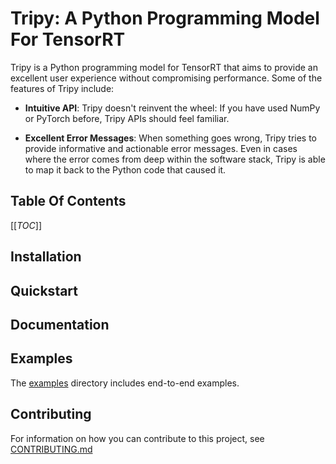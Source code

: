 # Tripy: A Python Programming Model For TensorRT

Tripy is a Python programming model for TensorRT that aims to provide an excellent
user experience without compromising performance. Some of the features of Tripy include:

- **Intuitive API**: Tripy doesn't reinvent the wheel: If you have used NumPy or
    PyTorch before, Tripy APIs should feel familiar.

- **Excellent Error Messages**: When something goes wrong, Tripy tries to provide
    informative and actionable error messages. Even in cases where the error comes
    from deep within the software stack, Tripy is able to map it back to the Python code
    that caused it.


<!-- Tripy: DOC: OMIT Start -->
## Table Of Contents

[[_TOC_]]

<!-- Tripy: DOC: OMIT End -->

## Installation

<!-- TODO (#release): Include `pip install` instructions here -->


## Quickstart

<!-- TODO (#release): Link to intro to tripy guide -->


<!-- Tripy: DOC: OMIT Start -->

## Documentation

<!-- TODO (#release): Link to docs -->


## Examples

The [examples](./examples/) directory includes end-to-end examples.


## Contributing

For information on how you can contribute to this project, see [CONTRIBUTING.md](./CONTRIBUTING.md)

<!-- Tripy: DOC: OMIT End -->
